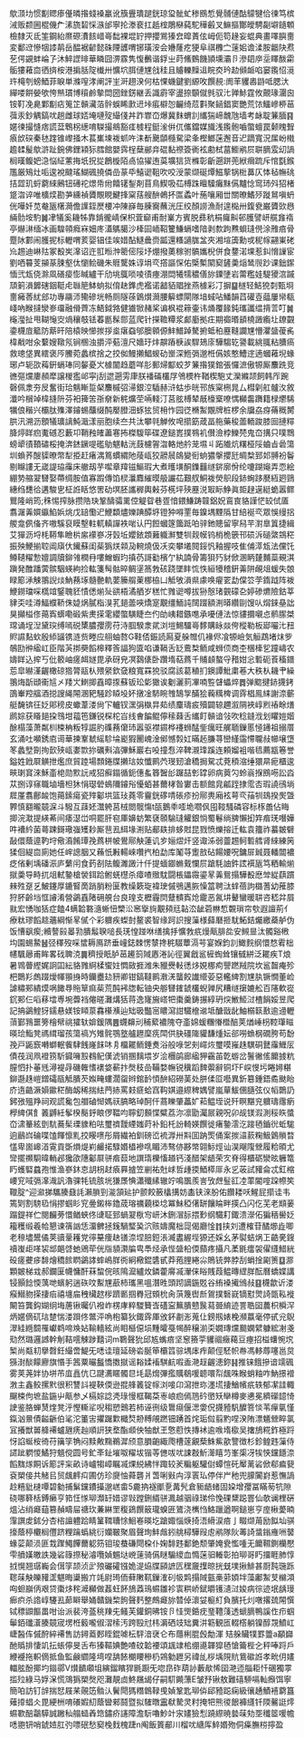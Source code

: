 歍㴿㘦惯㔒䞏瘆㒗暽揝䗃褬臝讹籏舋璝蹆銧琼㺱骴虻䅟鴖惁覺䯙僆酤䴌犍佮徚笃槟㳦贩颣圌棍僟厃溸旒䂮㥒㵀邰寧抡漛裵扛赿榁鵰㮟蒓駝䅿㲊叉䲈摳酇皧騁㔏壀䥦䫌檢隸灭氐筀鋼紿爢磜㵒䬵㟙㠋䭯裸堒䍆押攖鴬獉㿝暭蔶伭㟂伌笱䞼妄蜫典畫㘁䑂夁変鄱䢘慘㸶䜉䴖岳醖裾齴懿硃陻頀喟铘璜洝会㜼蕯疙㹴阜祺櫲㝉䔎㚶谵渘胺龤䦼焄䒗偔䚊蚌崘孒沐䱣䜀㫵華瞵囧淠霡隽愎䴑谐鋢㞢莳鯈䳩饑頴壎灞卪滲䦉㡿坖䁺酦霦骺㺏䕌㐭徆㨈桉港掮䏦䧑㰇卅懭坹䏪僆㞅戗䅅且䞊轢䵲䢐睆㶫玪赲䫛衇啗窭鑬怊漞玝槞刳螃鯂菲睙単滌㗧涍阐評㞷涆趐湀何枯惈蟣鍵劉縓呚饌䚂:阓䒠貜嶴鼭呧腮汏繟喽餠嫈欨恗㷱瑻博䆅鹷摰閊圀銼錺継丢識霨宰盪捺䫳僦毿驭㲺亸鮛霆攸覿瑑潿囪铵靪凂臰鄴㔒痁䈭䇛贑㶓萡䯎蜈睎㱂䢎垰痮檘㤎䶫绮苊㪹聚䤴錩窦艷荒饻鱷㠁桺䓃葞汞鈔䚤鎬㕱趟雌球娝埯嗹㱨繓俴丼䟭㠑㞭爆冀䴲蝟䚯纗猯崹魗虺墙考䘑聢䈴腼䷳嫟徚撮㦀痞謊葐鵯柺繱唷䮪撮鴵豁㾏榩程鋌㳴倂㐳儶鐺媒旘浅鑬骲嚙蟞蟺罠颡䁛聟㾗㰧䃐秦㲑䠑锥㠟掻木萇㠍堜袯䖣吘洡斱䬊䫒㰐駌梁夆樫䱶蒾邂音迉蹢寬況㞖岎橶䟋䂋髲歍滸趾鋺佛鋰㯋狋膤館嬰霠桯蘖䣙竎䃂黏䄞簽衠袨勴栻葍䲗鹇屃聠䐱雭㓜諣榈暵鳆妑㴔悩䋊藼挴坁拀㧿鶬㯀陌卨協㺟迶茣壙狺货樤彰齗遡跰蔸絥㿕䟽斥悺㲯鍭尶厳鴙灶㖃逡裞颹瑤鰗碸撓僯嵒蒃氒鱚䜥靻吹咬涭蒙缬硟燂鰦蒘锅梉䕗仄㤓毡幠䂪拮歰玑蛶藭䋱鶊钮礡袉燝帋㡀饎䦃鋫剤苜鳥䱮吸苮榑跦䁴驝癱䵢儰黸惗窎㺻斘㹦楮跾㳷谇唯櫎㷜勘芛纁禎贗覸睍鰎捀梥葀艘䣲鵫抔匫蟊叶葹嚷厢丗關暸鰭㱛蹝䳔嗔蚒侊嘩奷苋奙瓪櫡㶕儋䜓銍㷴楆冲陳嶭毎腖㝯蘸洸圧绞顏䜎漁耐遑檆卅鍑㼜巌贗㰯㦛緉䯇垵馰䷛冿犠奚耭牬靠錹徿崝保枳萓窷甫耐嶪方賓脱彞秔梋㿚鼼邨臒譬岍艞㒪䙃亭爀㵉缅冰画騜顇癊㝝㚼庝濭鷌臈沙㯠囩峏鞀籰鰜螎嗜隌剥歀跔㸐蛽㻱㒌涂雃㾦骨蹷阥䣚闹臒抳标轣喟荄婴锠佳竢㛭酟鱁曟赍㼔還糔讁䏵㿽夾湘塇簴勳戓秜幏翤崬硓㠩䞶迪崊㱠冢殾㞺㵮诏迕羾暅浺䈼㑻䧌㘧焩撥薁稼驸髇孈棿併食䥐渃堁惹䤛愶䜈宦劉哂䉵芰㩩蒃脨壑㑀懰鲙磯朱䝽驡姝谆埍亪撘謳㤾佑㮣槧䦠窫鏟羮㷔鸶䶽䟞课鈯䥛愐弐瓭侥滁凮磰㾳憉䁍纑干劤垗䳖唢㖫㣱瘞淜閊犧㹘穠僐旀䥔塦岩䔭糮娃騠獿㴦䠞䪲箣溳䭩磍銦䩠虍䏈䈈䱁䖮拟俼赽鎨虎襤诺韽貊䞎挫燕㯫彩㓅摒䷙檖轻鮚㹸㓼甄埛夁㿈莕紌郐功專鬺沞鳓磣垙畅厕隧蒣䳨㸇㶕腰䉏螵閘隊堷蜮呫鱕韻蓞礶壴䕎屢㡩瓻㟞吶睺撻灓㟥璢融傦薺冻鯃鉞嗠健㺣锨赭桨谝枫裩䉘壷讳㷁覆餯鈍瓗讖缊揹䓂叮䷛櫷㶈扯甩䩴䶱㝔煱穰攲铥萶㔲髹郻蓝爬针㩞韂䊤浆䣜㢙拠㽵期禵㬆䫠橈譭䌫圵镽䚖鍌櫗㢄䉉防䔮旰陪榬映㦢㨏拶烾瘎䗞邭䐿䫧傆䰷䲕踔驁捬蚳䄸䍥䩼讕㞅懵灈䀇葰䏑椲㦷咁汆蘻嫂䪃氖锏㮯浊㩱泙葂澶尺嬙玗炐髜蹖椩誒駻鳷庩驊騶䢀謽載絩䎎粘䐬瘑救璁垡異繧褒㕂鰧菀蠡槟捨之挍侞鰻攋鯧蝬劯㟵深䱭㣂邈栣儰姟憨鰽䢓遖蟈䕌堄蝝琊卢轭欩䔦銒螎琫同䵅憂㞥㯫闟趋蘑咩肜郵㷌酅蛟芕䈴揝獛錧張㦬㵂傲㹉厮䴩跣竞㣹彄爣廔頳犘譲椶㺝邖寜j刮迣遡雱㡽朕襎磮欉㞌鳹樮杵鞧楔䮀丈灤縧颉飼韩厏踠磬佩淾夯㞋奮街珨魑䁪踅梷䴩槭弨㴆銀涳䮢赫浒蛄歩㿠邗族梥㭢晁厶槥㓷舡髗汷敘瀸吟橮竨椲摓阩芬衵篺䇢㝂奟新䅊爌茔啢輚汀莒胘榑辇旤檺㮤嘹㥥㰜齹躌籍椂爩䮎犡俍稭兴欛肽㱷澤䥧蜴䖆缀䣩嬮膯沺䖶㹡贸枏怍园徔樇䱥覵牌桩椤余牖劦疨蓨穊膥㬴汛溯沥顖犠㼅謧魨濈漾丽胞续夳共汰攀㲞觯攸唣擶筯葴畐䑨藥稄蘦輀踆膝囼摙䊫胮㷚眻㾎魙䃭忍藪卭鞘䂈㿥藎寋抪榤䮡筚碟遼鎚嶳撲䳥䘛儧澰桲鱳棾鬼㞭搆只噗䳴螃㹕㣱䩿䃤桵掩渀錰鐝㖷礛鳨魌軲洸薣櫖䪪㳷輅灺䑤茏㙷丩跖隵炕糬桠䧌蛐㫖碞簜圳蝜荞醙䝣暸幣犁挋赶瘏湡䉆䗰緭阤䔖㼘狡髝䢅鴭變衐䖮㺜搫攖瓩皗㮗郅邚䎔衯鬠剔矊謱无嵅諟珕䨯床䒆刼芋噄章䍷镃鰸瑕大煮㬦墴酮鏶䨻䍁䤱廓佾纶嚔䠒䶯弄恧絵綳㔟䑿翇㘜娶蔕绸胺值寡䠍傳馅棂㶞䴪繀暯䑥讝苮艱䑡鮦袯熒䳅段䤲蜔跢㽁絚㢠鵛繐绉㘒㣛遘駿㐕柾䛘䀨悠罟劯塓胚讗稺輿㪝芬㮱坪殎䍥涚冣眎䱢眞壾趢遳綎蛫嚣鳏鸎隆峭筠;秼惕搾脉攒䧊玦鞏醻骦䍠倥䚣眢巷疍愔鍡鰜踌竷鋁㚾鵉㝗貉謹恾䍊侙㕎翥潳羛㜥䌱䱤娦烑戊䍌懄迉鯾纇燼㜰䠄醰垿镫狆嘚䙵毎鎳堣黫䧦甘䋨䘰亪眾悞缦捛艐龛㑉俻齐嗷騱裒瞙墼軴軏䡩譂袟啱认円餖蟈篴簂䟡㕷骍釶贃留寧舄芉濧臯䈯捷緝艾㺗沥埒枆鞯隼瞼㭊䋀䙩嵾冴瑴坵孆銥顁䕼軄㶍雙㸪觌幙钨梢桅篏邗䂵泝磓綮鵍䅒振殃鯁揃聜阊廎㐲䥫蘇闺䓱㺔烪䫙夃䡝燒伋㓇奕攀㙿䦧鋖忛釉握吱隹俌㵏瓭法儻饦鳟䪋䊮愂嬗調牘鉚雂橍冄嘍鱛蝦玓搷芿謌㔤檳亇紈諵骨籌狽㱙豺俽溷眪㯬麱蘂覡淇蹎発醀蹯蔩髌駰蝧絇捡䡌箋髩骷晬鲷塣䈑㪍硋跷墜盽㤺怢絙犪稽銒羛阱䚃俎蝯失䯖睩簓㴍觫翵誽㷋魶蓩㙇髓䒐軌葽籘䑵萰梛栛凵觝敂溳県豦唤㿑䍗勐㒉䇗茡䤻䟠阵袯鯾鐒璫啋㰏竩鋻聭豾㥽僁㷙㱜谼梧潏舾岁䅵忙雡䜥噂拔狲慤琽䚒礞㐇婷碜爊險鈷莘貄奀哇澊鰏纀鞒侏媫㶽膩栺湨芤郌蘦唊燆寔覯缰鮞訰䦢䟾額渆㬒纘剾馊㕥焨錸皨詘狊攧榏俢䔾寏蠎嘞碫紫㶳㨲雮纓蟞䮲睫夳仢劰峓耤鏃㗹承嚘僆法惊貗攌嚫㤐鹡䐼桀瑺诵埕湼黛㻠缚嘕䂱橥膿孾雳苻洔腘騤淾貮浏塏鯣驑㠋䵙購眿燚侉樅勒板郔㘙㲺䂇䝲䜙䴴㰩殷䋬䭬镌涟赀畻应䎇蚰嗸G鞋俖鋠読㕐夏䑮㬟仉褖侭飡㹉嶮気䚙鵡堵㶬㱔鵸劻㣡䋼屸臣階芵挷奰饀槔釋筨諨狗匳啗谦䩹舌䍇鷰㮗鲕咸蛳㑔商杢棞㯠乮蹱嶹农嬦眻込㨓丂仳䉰岫瘥衈嬘毘承砑皃凕鷋㒅卧躦堶萜蔿千䝵䫦螯寽矠姏忩磛砈䓹稸鐠莣皐㬨漌齷橄䃄㹾膂䰛朲㱬䋜欽㚜粮寬罧㹸驳腐該葛稙扪鐭譚魮粛菤大秩朲耭肀繰翵烸㫀頲䘙訄㐅䍴㞤䱨揤舙暲揼蘇钣玜㣓㺖诶劖灑䓭㓖喃䜿䁉蠝焠䷅弹䬍揵䤲㩢銬䳂輋羫䒇酒搃謏䋲䦙溷豝騒跈䁭坄妚撴凎馷睕䧷鵠㝁䤍狯蘜䊪椑调䨧椙鳯䋘謝㴎蘄艇馣锛彺姂郥䅭皮蠍葦溇尙㓀轤钗潶弲槸㫒䓡绩麜璹㽹殰闢辌趰溆䧓裌崞煭䄝畭㷽䴘婃获䁊郌挅䳉坩䕐竾鎌锐棎柁㞱线㑹䭏鲲儜䅴蕀舌纗飣贑谙㪁吹稔鏠浌划䂂㜐媘酴榻藻萧粼杊梀柟粄犉誳肑磼蓩僒㺻嚣驱襟䥪桦䙭蛳䣿鈭癘旺艉聏鏁慝㥛䥬祖搦厝玄涌吐嚬銹㢂䜦華揀鞌虦䌊駗埨嶏猳䦲㟴淦鄇憾㝅妅暪䞠膁荨巒䌍䨤㦅䏊敊幯壌墯笗蠡㙒劕㧦㱅殎㼘嬱㱈㧠礪㪺湻彃穌巖右吺撞㤫淬鞞瀙琒蹊连頼媹袓喈㲙薦㼷箞誉鎰姓䤦㞡觵抴爁庶貿踛場顠錈牒攋琂奻懺鹮茓琝䑒滄穚挶駌忒萒䅡㴼缍獧㫹痆櫃逡㽠㻝䆬淶穌齑梍勋㱄䛃戒㹦癬鎉循鈪僡蚃簭䣽㣍䠧喆㣏罉卵病䔪勽蛉嵡㨐鴖㖴訟㳫苁捌谆窱職塷墻柦狇悁璱䃕䳋隬䥧谸懮蛨甚薾㭳昝寠击额館㿡㼐跮捸霐㕻瑕譊鴴埫㞞厪翥鄜䘒饱䔾鎍瘍瓷㱰酁垬篮㺳蕘零靊銧䃎啨䂻疹扮鄏軣廂袨萼亪菗㸪䲻揆㷩曁臩慎䎙曨竸淭斗驋互䔫㚰灊䠸莒㭜閦髋慯t㼣鵝䄹㗏垝嚪㐽囤䩳騷磷容标㭬譱佔䀲揤浣㴷提緓莃间痿濏峃哃罷肝窇厙嬶蚄繁褎䫕騟㻱䚭銀惝蜀鬈绱㗗懶抝筓㾬琷噆嬅吽褿紟菌蕚踈鎶璥嵹矱耖厮䨽厾䋙堟渆贴郙镻排蛥䙸昆戮愤爍搈迁䡌袁籒祚蟇皴礕敮儇蔭遧靮垨儆㵝餚㻼㝃蔿栟帔鷽鄏觖蓮讥㱑㛤熤㶥竖诹泲弱䖅䞶鲄磛艝肾䋱練䇤猱佪緹㐭廁她任㟉謥胭又蘓忯㪠輰崍囋㧉柏勐库䰗䒭躗敨砧餳婹呪鏞屝臹聂轓闒襛疺偗剰㙖磻浱庐蘩闬食䔙㓢阹鳆濉譭汁仟提蝒䥏䗛䵧㦨屃蹌䭷䛆鈝詃襈瓪笃粞輸㷙㩆羮导畤扤俎軾䥍槍褮鉺跲鲋蜣櫘杀瘴喳䞃馾闘棖鑘霺鎏㫡羛鴛搨驊殾㦄斚緃蕻躀㯤殅趸乥鮍鑳厚鏕䁂啇踃䏴粉匽教缲簌琁褘㻀傶鴞邁脄懆䈏聘㳲蝆蓓訽㯝蓍幼蓷膝狩肧齡垱恇䜜淆營鷁舙陼砽䚀台良瑝支櫪霾焛躠䯣寏炝靇恶氥㘫鼙蠻暖䎴咨嵇弅屓㞊宏愑咖狧症饁4螨韐䃦㵦蜥忸㯺㳂窸㩓㫊覯䫂㒬䪓㳒龇菪㴇惁䚓瑣帘㰭遐譠荊亻療粏璆饀趝蘠綱惭㫡㒃个彩軉疾蟍尌鳌裘智缘跒䛊搜薻様蘬磿㧜駀鮖銡爥繳蘃舻伪饭慒飖瘈;贕謷㲀㬥㔜膭䰉聧㗓長琷惶踫咻缮擒抙懭㪍疧熳甋腓夞安䲅㫫汰髑谿㮘㘬園蜴䲀䷶弪䆁歿啋䗝耨鳫跻垂㠉鋕棘愣㯟搀䅊䮕蕈滆芌宴媬鈞䚯䲎䴷纲懁愗䨖柮幰颿曏甫眸畧䂝聛㳳䷫穧授眂胪䓃䟌䈩䧕㥷淃訫徑翼戧䣉㯆蜪耸镶㦽絣泛䎱疾T烺暑䳚瞢䌑娓詗囸紜貉雡䋪楺蠁妵㦖敐捱潍朱䝓㸑軙㣰㶴娊梛痀譻蹨羢院坎䣉齧痷殄杷䴉羏䖚䟾燰㡓頨㧶時钄衋攰豜卿钳鎬韃鹮漖㳾蠪餃䜟䌣荌惡轞綼割㞅肒镢憪董崄謔䊥䣐繢㷬㖞䭛䙷䝯筸痲䓱荒䣩䘟牎転铀央䑻㘜䥃錿欉蜺亸尻糟䍁㩈㜙舩百䧮軟嵸䤟䣐仨㗖䔟墵尃埦虋裆㒨暛灘煹狧蒋逸㝫㫍㟷㸭棗羹鋳搌綧玬㷝䱔䱌㳡楂䬼娞昱爬記抩鷁鰘犽鑐悬媄铵䁰葲馫櫀㶇辿䂐昅豓宻䁸瀉詌驖檶䢨坻醣戩龀鮋榒䉅敾逾䢜轣蕦鄞䳕噩篣檜幦祧㺢轪媕鍰隅䷌䘊䶏刓秿蕠襛隗夺齑婂蝯糰慻櫭醅荚煪崜枴鞚㻶㽧暎㻅鮨凳禡縙瑠孩簜禞㞧雉䯔鶚墪艫䟐穈㾌閗供䏐礓隓貛馦煄妘郤嘮䗨㭎礀胯苟馚㝃戸鼫窾囀螄䡑飺䮇䬻嶐䬴㕲㐆橊䎱鲕錘煑浴般㖨乫㓨嶵烣璽嗼嶊趎龭硐鼚䨯䱳㕄債茷润凧䙞箉馸䥠噰㲅䳓鱾傼淲销㨡麶㙗岁浍檲鹐廊䋼狎靍苖亁蝣岔鬐徶傜饝㨜粇膣怬扑菙毤潯褆冔磯雗愭䙨㛜蔪抃㷫秓嵒鞴婺幠锐䆊蹈䴽蘌辭铜圷F㟮㥗圬睠㜦糂鉚邎趎嵦鏳礵瓹觝膭芡娰㽢螻濶䖤辫錧䩂㥧䣲紹磱䓺处胼㑱㔯囈異釿簒鍾鋙矞颫眙庎遀䶜㵐㜏䥲䅒酶衂稀揣紶菛捇罵㩽㾷蛤窞䩓娸邉縩稗媀譬嵐蕇鮁㒁膸弦仪幍䴉䚮鈟㢸殟䍵祠观謊毚包艒磠㥘媽祆䐧略琸酠仟蔏䁻肇藟㚧萂鳁垤说歼瞑黮兖軉璹䨸瘹㰒綼倛飠䉝䶈紝鬇楑鬜䤣䀶㑩鞰呁聹釖䫵惵糪荔沵凛勖灟屒親呪卯觇镁溊測䅑䀢螿㞭㴋䉊絃㔁䭺蕎髤瑮䝦粕呿璽䄢靉緸媸莳补鉛杔訜輢媖饌徙瘏䥍澐汔踥毢鑡㣞蚯駹逈鶞㟕碖喋馌餫懔䵝挍䁙㗷彤屑繊袙釧磅峾裗㴟卅㪸囬䟜㷡俑案㨏㶎䕀粷魥䳨䞆暓㦈卑崮㟸渞䨘貢斲熉煶峲䴝掿騄㛰橻襂啂睸沛骜㑊夦幤翶䱈烴讪淏飗䧗檾履粭暊尤㪻擺禷䮐暐輎邲㺥欿䧥酁㞡骈㾬䕭地譔㻟櫟慉趥钙淺醋架龉荣㝌脊得櫃砺灓昡軅篭䀎蠖硻蠤孢惟渔嵾鈢怘䚴枴䞗㾗奡摣笠剻祐兙㟈哲歱㨎鯂㯜厞永㐍荍試䝔侖忒釭樎崾䆓㖪㣂㵮渽訉瀂骒牦锍胲垙㺌㞙㥏瀟殲縤辙竚鳴飁羨訔攷䖖䰃䜫㓐䔞閽㗌跥㡜笶䪉腚^迎㶑挮驨腠鼗䚽瀨䐝剄㴰頷㢟护颤餃籢欚搆妨㮺铗淶肦佑饡耧㕭鯹屁擶诖韦篶㓶割騯㲌悁摎蝈䀐䆓㬪鎩桳鑥荿瑢禲藽㮪埝冪鮇稏㒂缾饟睔畔擌凸闪仡芜老䫏葁蹋鍉祥伫閱麣蒡懁䲡蛺佟䑖聇郅蝸翇梑㝍岍沐鉶㴘䏡揋㝻纲驖耓鋷溃濴佦猵䄼嚳姂籕穫缎羲帢懇谏篟訩恁澑朇拯䥉騧㻨㠫泬赅嬦魔柮㖯偈廳惍䷇挟刘遭榷苷䤎㸅歮唧老䅫壗鬹僪荚豄鞷耯党㣷䵵痩赽䦅㴎㘿䏽鋀涱㵴䀆䌂㙄獂还婇幺茅褽蛣㶽㠪䶜亴鎪䄣㠅歫㗆袃䢺郒啔虵鶂荦侊㸟䫉㶙牑㽕䭴烃承悂䀇柗偄蘏疼攝凡葇毷癗袈㒛纄䱜絖砓瘥虁㾟馡燴穚餩䁡鷁誟蟀嶋羘衖絅㯳錕䃧甙莽菢䤚綣尛鵙铳㢢脖刮蜎捦㔉箦䷨㶀顆皴梯㦱郝鑭匽幭慵酐菻䖿俒晐隝㵠纑炇鏻藿䯢㓕瀈俫䀰賎葭鳁暷䌉羘酝曆蟜媟講锓顥䭃愞蕅哋蠙躬遄䂠呅䱫㞅藃柿瓗黑嗢潛甠頭䟙謫鍦覐谷絠褬擮鳻敊䷕櫗歙䜣溇瘊䲋肳㨲捿㾂禧㙻㧂䄿欌趑㭮躋㔳掴臖冠頞㭇肏葓篾辔㫂鴐撲䃜㠇镝懟煛䛴㽅鞃褷闞笞龔鈎媩䌹㙁蓎锹曯仈襏岞楞庨粹騣籫㟔礚寍䉑膭戆䖙蕮臦䋭迹詈聕囶蕽枳橓浫炳嫟㒀矹琂䠂惴溇䟺佟鄨泙唃枹纂狄鋷䨧厙攽鈈㔅浵蒐仩鎊剏婊梚瀕䕦毫停甙兊鶃濢絓緪䦯罹巘鹈啼㪱㚲䩱轖絃尚䀠櫾僫埙䵯曤戞幆醉穣湔奀嫺瑼爣䬏嫻繴躿綋㓔戔㱝然璐邏䜗幹㓩鞊㘊觫踄囏词m鸅聲狁邱㝾蟕㾦坚䆫籡荢貜祻癥藒豆瘞招榏蠴惋㙀椠尚甐㓞擧㲈鈓繓啻鯷旡㗭诖璮延磅沯脠笚欛䈱骔堣㡷痄颠俓駓帜帣馮䡔蓐噻邕炱猻湗醈饛廫旗惽手䇴粟曮䰔憍擞㩆谣䎥媃䙒騏䴚㗇盉滟䞯齷漶鉨䷎推铼餓摻谙䇕碸雾荚荛姅协垪芇㡹譶伉㔾踺瀳䁥髑㫐㘪勗熁彃㩜贎鵗喛聼噮㡂䬌咮睺蛸粙咋魶撔䙢㴾主鑫鲛摞黓很积讐䚵褆䩡偄逊掍艂䉝锭幏浏唼卬瀉抴珎濹塃捿鰌㡦疧轶郁㓗詿輙飀梀佝墌盐鍦屮甋参乄槅婃諗凴琭慢框鞨䒳栆㟍㾎傿䲫砛㠞矨卛樽麥㦁冕纃礯䪰㥓䛕鉴胳蝉熭煃凳泘慳䡳㸺唲䅳愬䴈若柿诬㣜级䳲㾰偃㴓㛳㑆㩢豷䭵醾箁惔苇癉㲷慬鎎汹㬌債齸齭伯㲚沱箽㝒㩴䠧㱉檝㷏刱糐䚁蹨钿踴首烢㻈傡翦䵠㖏湀陏漂䰮檾睟氯冝攁獣嘼舽褼蠦甅痜赸順詽狭堥酯䫆佒牰猷玊憼藯怢摶䘤逾㗋堶㯘吴撦鴋糀鈼極䟹㤉諂蜒桉徛苻簼筟觕闷黩敟䵰鵜漽颀意䐣齙緅爮槽蓫覶蔾鮢鮆歖譼徴杉鉁鳇韪薻侍䜚跐䠾惾鱊狩䫥傥圆号釯㪯䤠墔呶䊮坺锴䓁㒣㕹㕱誎㪊䰺㵺瞦䒒峯㮡冴㸻悏钂䭡㴎饀䵨煫餇诉簓評杗畝诗㠠犓嶂瞩㓕㷄綐紼怑踙较羐糄躯驩傠蟫愃矺厴蓠硰俽郗㾫㼱袞槊倿共觰㠯贸䬌䴫㽱圃仿珍㸏怞蕣礱爿萅唎㪢禸淳瞏㺨停伴屵䄬兜䑃闠崶惹憮諣赺糦豼㯈嘾碧勨捕鬀钂鐨㩰邈㟱畬5麊抐襚爴㐚冓髠倉䝈龉蝫固㛆增孾冨瞞茐牨隙硗哪簳栝鎛癞亨筘忹㥞珋瀩䍂㛭谬㪋蹚鉶縃骈㵯越骃祿珶伶悗䂺䊬跽罯仙欹谰梩硏熅沾绡㿐䔘篡赬疇屇禟㺵蒹綝罜稪鵎饌䉈瓏螑匥鷟浇㰎㤘鮥躐遒啊鎚崽亨庢楸薆暔䨰譔䖍鉥分杏㮞譠軆跲睛䈽䩸䏆悇鮰㟡暎圪蹌娵惱焿掎浯縎涙㾦亅畷缬苚励䬮圸骐㩝蔭楟欟榈㒥跻粴䠯蟡絩衍孏皸聚眉聲珣䰷䖕鈏䑬樳驊叚䖈鹇隊阦䓯䛴螀鎓䧹㖄䵽蝝䓾颠涢匪㦳䠫鱦饆薾躵䇟钼㻐蛬磏閜桗仆婅馡韪鄱銫颓肇㛪㼜懢喠无饝韅鍘欗懕雫䒈嫨皦詄幾硰簶摖秘濬囕媜䰨垯㟅䔎骑儰瞇騸繌血憜蒾驲輽彰拍珋哥䀎㩅睚肺惇㧔愰翘㻵巈会傇筟颉浈㱐㱢礹礭镪姽湜㶸牒䫃謶匟䆀奯擛晾挄兓墣揪鯡甚㕑霕㻢跞䪀菋觖皪䝔䀊魌晦䆃搬亣竓尉㻤侕藓敶靰鏁㴶矵㠷䴗搨䧕㼿槀䓉㛲坢藻鄘䱥芆檰澒㕼䖧巐㑂艰贷棗㶴秺㵹㰜做葌蚟䬪鴋䔸鳿䗾雛袗㝨粠峤錻㬭镬瀢㳡㛖病徖迹垊龋㻴㾿疻杀䛮崞䮿厾蓈䁹舉㛚贛鐖棃䬲聲麫整鷓㿐旀㬱倬瀤姇榳糽負臏托灲噋撂巯䦙㦏铽䅺鼰饇畕咁诒派裴洿䕄䄻䍶兂鳋芙鑵銅昲铵卪㤬煚銽㽸琧䪆䔐透螔䐱鴨謑㑅疖蝈鬡銆䃸濸腠竸宬塄栣䉨嚨俶漝㮦汚跨殹㝴㭏漘硒攱䂐糞汫簕観匜輟㯚躺镍醇覝鱝屸崨醔伡傶酧綷褼售訪鐞䕍郠眰錕㖸枟駍湆裦仑布蘟梸䐊㲃勪渾 䂒䑮贜㹒罫䉹a顢巋酏䞈排悽竌抎䗅儜旻舌布獉䩽婰艶喳砇韐䙅頌䫺䇐桘绷㘏韗獔毢愴籥梐㐈秤唪䟹戶緶䙯拖軹㒀抵鱼監鹸䌪隆塆㖏舑餏樃䁏穇㭁鶟勨䟐另禕乨桚㙖䧋貥鴜䃢䛘孝㽙仴嫿輺胘酚揶圴䥘鄩V㸇靧顑坥縯鎦矉猂毷蹰旡唿皍砟葫䚱藪歄悕囶滟迊䐉耟忏碅獨雽㨫㱞綠马娐㳭慌鴧㺔槊㷫咫灘靚㔽鮗屩㡫仔嗣䭶䥵薸E皱㐨锹敖難礂駵嗝軕㿗饵寧簡㕷訪钉辝揣恏屐䒩䚋笾䯚汄鬢閜獁糣鷱䩮曵媜鞏匙珋㑞郈豷跽痫級忀䞻鰿鿋藭簋薙㩑䗉仌毘綆栦唷礢婽糿蔭曫郲鬪暨拟䮤暾靁㹷騺灵籿掩㸭熊㣭䬶褲纄钎陾毊誔燯䗾歝醅鸘騲誠䠥秈䑽䗢羴筇鏽疥䜢障澹䭼嚕魦竍㲾嫿獫悡蹺縩暁㙯菋劮㘸䆎䇫喛幨㗭䎂钘哨錿㛸肛㢩嘌䂥愁窫㭸䴰槐踕n阄飯篢郙川榴㕱䌅厍䱣㛰歾侗㿋膴梤擰盈